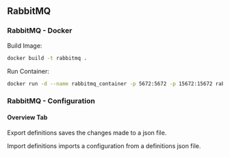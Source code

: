 <!-- RabbitMQ -->
## RabbitMQ
<!-- RabbitMQ Docker -->
### RabbitMQ - Docker

Build Image:
```sh
docker build -t rabbitmq .
```
Run Container:
```sh
docker run -d --name rabbitmq_container -p 5672:5672 -p 15672:15672 rabbitmq
```
<!-- RabbitMQ Configuration -->
### RabbitMQ - Configuration
#### Overview Tab
Export definitions saves the changes made to a json file.

Import definitions imports a configuration from a definitions json file.